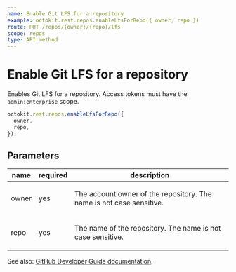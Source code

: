 ```yaml
---
name: Enable Git LFS for a repository
example: octokit.rest.repos.enableLfsForRepo({ owner, repo })
route: PUT /repos/{owner}/{repo}/lfs
scope: repos
type: API method
---
```


# Enable Git LFS for a repository

Enables Git LFS for a repository. Access tokens must have the `admin:enterprise` scope.

```js
octokit.rest.repos.enableLfsForRepo({
  owner,
  repo,
});
```

## Parameters

<table>
  <thead>
    <tr>
      <th>name</th>
      <th>required</th>
      <th>description</th>
    </tr>
  </thead>
  <tbody>
    <tr><td>owner</td><td>yes</td><td>

The account owner of the repository. The name is not case sensitive.

</td></tr>
<tr><td>repo</td><td>yes</td><td>

The name of the repository. The name is not case sensitive.

</td></tr>
  </tbody>
</table>

See also: [GitHub Developer Guide documentation](https://docs.github.com/rest/reference/repos#enable-git-lfs-for-a-repository).
